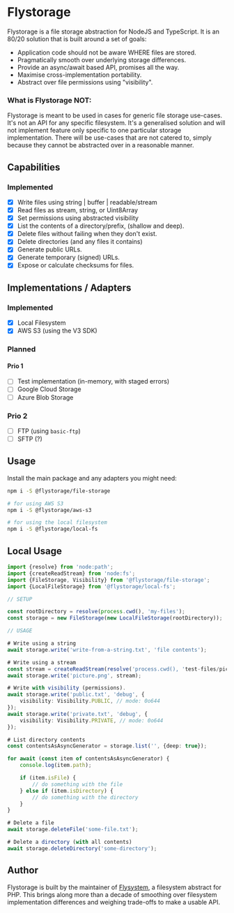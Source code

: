 # Flystorage
Flystorage is a file storage abstraction for NodeJS and TypeScript. It is an 80/20 solution
that is built around a set of goals:

- Application code should not be aware WHERE files are stored.
- Pragmatically smooth over underlying storage differences.
- Provide an async/await based API, promises all the way.
- Maximise cross-implementation portability.
- Abstract over file permissions using "visibility".

### What is Flystorage NOT:
Flystorage is meant to be used in cases for generic file storage use-cases. It's not an API for
any  specific filesystem. It's a generalised solution and will not implement feature only
specific to one particular storage implementation. There will be use-cases that are not catered
to, simply because they cannot be abstracted over in a reasonable manner.

## Capabilities

### Implemented
- [x] Write files using string | buffer | readable/stream
- [x] Read files as stream, string, or Uint8Array
- [x] Set permissions using abstracted visibility
- [x] List the contents of a directory/prefix, (shallow and deep).
- [x] Delete files without failing when they don't exist.
- [x] Delete directories (and any files it contains)
- [x] Generate public URLs.
- [x] Generate temporary (signed) URLs.
- [x] Expose or calculate checksums for files.

## Implementations / Adapters

### Implemented
- [x] Local Filesystem
- [x] AWS S3 (using the V3 SDK)

### Planned

#### Prio 1
- [ ] Test implementation (in-memory, with staged errors)
- [ ] Google Cloud Storage
- [ ] Azure Blob Storage

### Prio 2
- [ ] FTP (using `basic-ftp`)
- [ ] SFTP (?)

## Usage
Install the main package and any adapters you might need:

```bash
npm i -S @flystorage/file-storage

# for using AWS S3
npm i -S @flystorage/aws-s3

# for using the local filesystem
npm i -S @flystorage/local-fs
```

## Local Usage
```typescript
import {resolve} from 'node:path';
import {createReadStream} from 'node:fs';
import {FileStorage, Visibility} from '@flystorage/file-storage';
import {LocalFileStorage} from '@flystorage/local-fs';

// SETUP

const rootDirectory = resolve(process.cwd(), 'my-files');
const storage = new FileStorage(new LocalFileStorage(rootDirectory));

// USAGE

# Write using a string
await storage.write('write-from-a-string.txt', 'file contents');

# Write using a stream
const stream = createReadStream(resolve('process.cwd(), 'test-files/picture.png'));
await storage.write('picture.png', stream);

# Write with visibility (permissions).
await storage.write('public.txt', 'debug', {
    visibility: Visibility.PUBLIC, // mode: 0o644
});
await storage.write('private.txt', 'debug', {
    visibility: Visibility.PRIVATE, // mode: 0o644
});

# List directory contents
const contentsAsAsyncGenerator = storage.list('', {deep: true});

for await (const item of contentsAsAsyncGenerator) {
    console.log(item.path);

    if (item.isFile) {
        // do something with the file
    } else if (item.isDirectory) {
        // do something with the directory
    }
}

# Delete a file
await storage.deleteFile('some-file.txt');

# Delete a directory (with all contents)
await storage.deleteDirectory('some-directory');
```

## Author
Flystorage is built by the maintainer of [Flysystem](https://flysystem.thephpleague.com), a
filesystem abstract for PHP. This brings along more than a decade of smoothing over filesystem
implementation differences and weighing trade-offs to make a usable API.